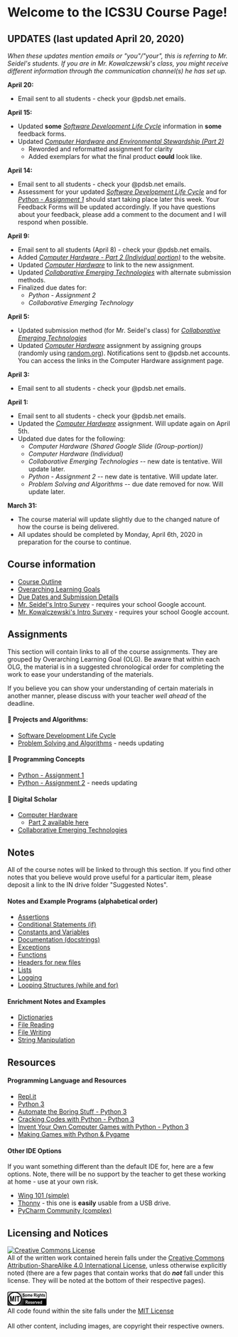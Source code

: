 # Welcome to the ICS3U Course Page!

## **UPDATES (last updated April 20, 2020)**
_When these updates mention emails or "you"/"your", this is referring to Mr. Seidel's students.  If you are in Mr. Kowalczewski's class, you might receive different information through the communication channel(s) he has set up._

**April 20:**
* Email sent to all students - check your @pdsb.net emails.

**April 15:**
* Updated **some** [_Software Development Life Cycle_](./SDLC) information in **some** feedback forms.
* Updated [_Computer Hardware and Environmental Stewardship (Part 2)_](./Computer-Hardware-P2)
  * Reworded and reformatted assignment for clarity
  * Added exemplars for what the final product **could** look like.

**April 14:**
* Email sent to all students - check your @pdsb.net emails.
* Assessment for your updated [_Software Development Life Cycle_](./SDLC) and for [_Python - Assignment 1_](./Python-Assignment-1) should start taking place later this week.  Your Feedback Forms will be updated accordingly.  If you have questions about your feedback, please add a comment to the document and I will respond when possible.

**April 9:**
* Email sent to all students (April 8) - check your @pdsb.net emails.
* Added _[Computer Hardware - Part 2 (Individual portion)](./Computer-Hardware-P2)_ to the website.
* Updated _[Computer Hardware](./Computer-Hardware)_ to link to the new assignment.
* Updated _[Collaborative Emerging Technologies](./Collaborative-Emerging-Technologies)_ with alternate submission methods.
* Finalized due dates for:
  * _Python - Assignment 2_
  * _Collaborative Emerging Technology_ 

**April 5:**
* Updated submission method (for Mr. Seidel's class) for _[Collaborative Emerging Technologies](./Collaborative-Emerging-Technologies)_
* Updated _[Computer Hardware](./Computer-Hardware)_ assignment by assigning groups (randomly using [random.org](https://www.random.org/lists)).  Notifications sent to @pdsb.net accounts.  You can access the links in the Computer Hardware assignment page.

**April 3:**
* Email sent to all students - check your @pdsb.net emails.

**April 1:**
* Email sent to all students - check your @pdsb.net emails.
* Updated the _[Computer Hardware](./Computer-Hardware)_ assignment.  Will update again on April 5th.
* Updated due dates for the following:
  * _Computer Hardware (Shared Google Slide (Group-portion))_
  * _Computer Hardware (Individual)_
  * _Collaborative Emerging Technologies_ -- new date is tentative.  Will update later.
  * _Python - Assignment 2_ -- new date is tentative.  Will update later.
  * _Problem Solving and Algorithms_ -- due date removed for now.  Will update later.

**March 31:**  
* The course material will update slightly due to the changed nature of how the course is being delivered.  
* All updates should be completed by Monday, April 6th, 2020 in preparation for the course to continue.

## Course information
* [Course Outline](./Course-Overview)
* [Overarching Learning Goals](./images/ICS3U.jpg)
* [Due Dates and Submission Details](./Due-Dates-and-Submission-Details)
* [Mr. Seidel's Intro Survey](https://goo.gl/forms/eWq7jPTqtYOku4S32) - requires your school Google account.
* [Mr. Kowalczewski's Intro Survey](https://forms.gle/5jyrysTZoU4qdQ9Z7) - requires your school Google account.

## Assignments

This section will contain links to all of the course assignments.  They are grouped by Overarching Learning Goal (OLG).  Be aware that within each OLG, the material is in a suggested chronological order for completing the work to ease your understanding of the materials.  

If you believe you can show your understanding of certain materials in another manner, please discuss with your teacher _well ahead_ of the deadline.

#### &#x1F4D9; Projects and Algorithms:
* [Software Development Life Cycle](./SDLC)
* [Problem Solving and Algorithms](./Problem-Solving-and-Algorithms) - needs updating

#### &#x1F4D8; Programming Concepts
* [Python - Assignment 1](./Python-Assignment-1)
* [Python - Assignment 2](./Python-Assignment-2) - needs updating

#### &#x1F4D7; Digital Scholar
* [Computer Hardware](./Computer-Hardware)
  * [Part 2 available here](./Computer-Hardware-P2)
* [Collaborative Emerging Technologies](./Collaborative-Emerging-Technologies)


## Notes

All of the course notes will be linked to through this section.  If you find other notes that you believe would prove useful for a particular item, please deposit a link to the IN drive folder "Suggested Notes".

#### Notes and Example Programs (alphabetical order)
* [Assertions](https://github.com/mrseidel-classes/ICS3U/tree/master/notes/22%20-%20assertions)
* [Conditional Statements (if)](https://github.com/mrseidel-classes/ICS3U/tree/master/notes/12%20-%20conditional_statements%20(if))
* [Constants and Variables](https://github.com/mrseidel-classes/ICS3U/tree/master/notes/11%20-%20constants_and_variables)
* [Documentation (docstrings)](https://github.com/mrseidel-classes/ICS3U/tree/master/notes/20%20-%20formal_documentation)
* [Exceptions](https://github.com/mrseidel-classes/ICS3U/tree/master/notes/23%20-%20exceptions)
* [Functions](https://github.com/mrseidel-classes/ICS3U/tree/master/notes/15%20-%20functions)
* [Headers for new files](https://github.com/mrseidel-classes/ICS3U/tree/master/notes/00%20-%20new_file)
* [Lists](https://github.com/mrseidel-classes/ICS3U/tree/master/notes/14%20-%20lists)
* [Logging](https://github.com/mrseidel-classes/ICS3U/tree/master/notes/21%20-%20logging)
* [Looping Structures (while and for)](https://github.com/mrseidel-classes/ICS3U/tree/master/notes/13%20-%20looping_structures%20(while%20and%20for))

#### Enrichment Notes and Examples
* [Dictionaries](https://github.com/mrseidel-classes/ICS3U/tree/master/notes/30%20-%20dictionaries)
* [File Reading](https://github.com/mrseidel-classes/ICS3U/tree/master/notes/32a%20-%20file_reading)
* [File Writing](https://github.com/mrseidel-classes/ICS3U/tree/master/notes/32b%20-%20file_writing)
* [String Manipulation](https://github.com/mrseidel-classes/ICS3U/tree/master/notes/31%20-%20string_manipulation)

## Resources
#### Programming Language and Resources
* [Repl.it](https://repl.it/)
* [Python 3](https://www.python.org/downloads/)
* [Automate the Boring Stuff - Python 3](https://automatetheboringstuff.com/)
* [Cracking Codes with Python - Python 3](https://inventwithpython.com/cracking/)
* [Invent Your Own Computer Games with Python - Python 3](http://inventwithpython.com/invent4thed/)
* [Making Games with Python & Pygame](https://inventwithpython.com/pygame/)

#### Other IDE Options
If you want something different than the default IDE for, here are a few options.  Note, there will be no support by the teacher to get these working at home - use at your own risk.
* [Wing 101 (simple)](https://wingware.com/downloads/wingide-101)
* [Thonny](https://thonny.org/) - this one is **easily** usable from a USB drive.
* [PyCharm Community (complex)](https://www.jetbrains.com/pycharm/download/#section=windows)

## Licensing and Notices
<a rel="license" href="http://creativecommons.org/licenses/by-sa/4.0/"><img alt="Creative Commons License" style="border-width:0" src="https://i.creativecommons.org/l/by-sa/4.0/88x31.png" /></a><br/>
All of the written work contained herein falls under the <a rel="license" href="http://creativecommons.org/licenses/by-sa/4.0/">Creative Commons Attribution-ShareAlike 4.0 International License</a>, unless otherwise explicitly noted (there are a few pages that contain works that do _**not**_ fall under this license.  They will be noted at the bottom of their respective pages).<br/><br/>
<a href="https://github.com/mrseidel-classes/ICS3U/blob/master/LICENSE.md" rel="license"><img src="./images/mit.png" /></a><br/>
All code found within the site falls under the [MIT License](https://github.com/mrseidel-classes/ICS3U/blob/master/LICENSE.md)<br/><br/>
All other content, including images, are copyright their respective owners.